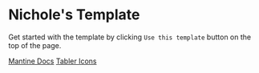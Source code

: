 # Nichole's Template

Get started with the template by clicking `Use this template` button on the top of the page.

[Mantine Docs](https://mantine.dev)
[Tabler Icons](https://tabler.io/icons)
